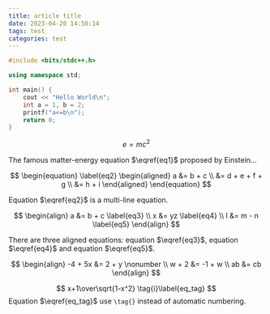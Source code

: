 ```yaml
---
title: article title
date: 2023-04-20 14:50:14
tags: test
categories: test
---
```


```c++ Demo
#include <bits/stdc++.h>

using namespace std;

int main() {
	cout << "Hello World\n";
    int a = 1, b = 2;
    printf("a<=b\n");
    return 0;
}
```

$$
\begin{equation} \label{eq1}
e=mc^2
\end{equation}
$$

The famous matter-energy equation $\eqref{eq1}$ proposed by Einstein...

$$
\begin{equation} \label{eq2}
\begin{aligned}
a &= b + c \\
  &= d + e + f + g \\
  &= h + i
\end{aligned}
\end{equation}
$$


Equation $\eqref{eq2}$ is a multi-line equation.

$$
\begin{align}
a &= b + c \label{eq3} \\
x &= yz \label{eq4} \\
l &= m - n \label{eq5}
\end{align}
$$


There are three aligned equations: equation $\eqref{eq3}$, equation $\eqref{eq4}$ and equation $\eqref{eq5}$.

$$
\begin{align}
-4 + 5x &= 2 + y \nonumber \\
w + 2 &= -1 + w \\
ab &= cb
\end{align}
$$

$$
x+1\over\sqrt{1-x^2} \tag{i}\label{eq_tag}
$$
Equation $\eqref{eq_tag}$ use `\tag{}` instead of automatic numbering.
